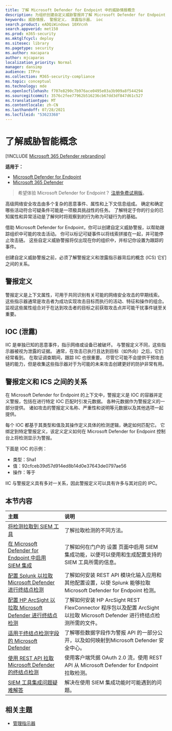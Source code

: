 ```yaml
---
title: 了解 Microsoft Defender for Endpoint 中的威胁情报概念
description: 为组织创建自定义威胁警报并了解 Microsoft Defender for Endpoint 中威胁智能的概念
keywords: 威胁情报， 警报定义， 泄露指示器， ioc
search.product: eADQiWindows 10XVcnh
search.appverid: met150
ms.prod: m365-security
ms.mktglfcycl: deploy
ms.sitesec: library
ms.pagetype: security
ms.author: macapara
author: mjcaparas
localization_priority: Normal
manager: dansimp
audience: ITPro
ms.collection: M365-security-compliance
ms.topic: conceptual
ms.technology: mde
ms.openlocfilehash: f707e8290c7b976ace0495e03a3b909a8f544294
ms.sourcegitcommit: 3576c2fee77962b516236cb67dd3df847d61c527
ms.translationtype: MT
ms.contentlocale: zh-CN
ms.lasthandoff: 07/28/2021
ms.locfileid: "53623368"
---
```

# <a name="understand-threat-intelligence-concepts"></a>了解威胁智能概念

[!INCLUDE [Microsoft 365 Defender rebranding](../../includes/microsoft-defender.md)]

**适用于：**
- [Microsoft Defender for Endpoint](https://go.microsoft.com/fwlink/?linkid=2154037)
- [Microsoft 365 Defender](https://go.microsoft.com/fwlink/?linkid=2118804)



> 希望体验 Microsoft Defender for Endpoint？ [注册免费试用版](https://www.microsoft.com/microsoft-365/windows/microsoft-defender-atp?ocid=docs-wdatp-threatindicator-abovefoldlink)。

高级网络安全攻击由多个复杂的恶意事件、属性和上下文信息组成。 确定和确定哪些活动符合可疑条件可能是一项极具挑战性的任务。 了解特定于你的行业的已知属性和异常活动是了解何时将观察到的行为称为可疑行为的基础。

借助 Microsoft Defender for Endpoint，你可以创建自定义威胁警报，以帮助跟踪组织中可能的攻击活动。 你可以标记可疑事件以将线索拼接在一起，并可能停止攻击链。 这些自定义威胁警报将仅出现在你的组织中，并标记你设置为跟踪的事件。

创建自定义威胁警报之前，必须了解警报定义和泄露指示器背后的概念 (ICS) 它们之间的关系。

## <a name="alert-definitions"></a>警报定义
警报定义是上下文属性，可用于共同识别有关可能的网络安全攻击的早期线索。 这些指示器通常是攻击者为成功实现攻击目标而执行的活动、特征和操作的组合。 监视这些属性组合对于在达到攻击者的目标之前获取攻击点并可能干扰事件链至关重要。

## <a name="indicators-of-compromise-ioc"></a>IOC (泄露) 
IIC 是单独已知的恶意事件，指示网络或设备已被破坏。 与警报定义不同，这些指示器被视为泄露的证据。 通常，在攻击已执行且达到目标（如外向）之后，它们经常看到。 在取证调查期间，跟踪 IIC 也很重要。 尽管它可能不会提供干预攻击链的能力，但是收集这些指示器对于为可能的未来攻击创建更好的防护非常有用。

## <a name="relationship-between-alert-definitions-and-iocs"></a>警报定义和 ICS 之间的关系
在 Microsoft Defender for Endpoint 的上下文中，警报定义是 IOC 的容器并定义警报，包括在进行特定 IOC 匹配时引发元数据。 各种元数据作为警报定义的一部分提供。 诸如攻击的警报定义名称、严重性和说明等元数据以及其他选项一起提供。

每个 IOC 都基于其类型和值及其操作定义具体的检测逻辑，确定如何匹配它。 它绑定到特定警报定义，该定义定义如何在 Microsoft Defender for Endpoint 控制台上将检测显示为警报。

下面是 IOC 的示例：
- 类型：Sha1
- 值：92cfceb39d57d914ed8b14d0e37643de0797ae56
- 操作：等于

IIC 与警报定义具有多对一关系，因此警报定义可以具有许多与其对应的 IPC。

## <a name="in-this-section"></a>本节内容

主题 | 说明
:---|:---
[将检测拉取到 SIEM 工具](configure-siem.md)| 了解拉取检测的不同方法。
[在 Microsoft Defender for Endpoint 中启用 SIEM 集成](enable-siem-integration.md)| 了解如何在门户的 设置 页面中启用 SIEM 集成功能，以便可以使用和生成配置支持的 SIEM 工具所需的信息。 
[配置 Splunk 以拉取 Microsoft Defender 进行终结点检测](configure-siem.md)| 了解如何安装 REST API 模块化输入应用和其他配置设置，以使 Splunk 能够拉取 Microsoft Defender for Endpoint 检测。
[配置 HP ArcSight 以拉取 Microsoft Defender 进行终结点检测](configure-arcsight.md)| 了解如何安装 HP ArcSight REST FlexConnector 程序包以及配置 ArcSight 以拉取 Microsoft Defender 进行终结点检测所需的文件。
[适用于终结点检测字段的 Microsoft Defender](api-portal-mapping.md) | 了解哪些数据字段作为警报 API 的一部分公开，以及如何映射到Microsoft Defender 安全中心。
[使用 REST API 拉取 Microsoft Defender 的终结点检测](pull-alerts-using-rest-api.md) | 使用客户端凭据 OAuth 2.0 流，使用 REST API 从 Microsoft Defender for Endpoint 拉取检测。
[SIEM 工具集成问题疑难解答](troubleshoot-siem.md) | 解决在使用 SIEM 集成功能时可能遇到的问题。



## <a name="related-topics"></a>相关主题
- [管理指示器](manage-indicators.md)
